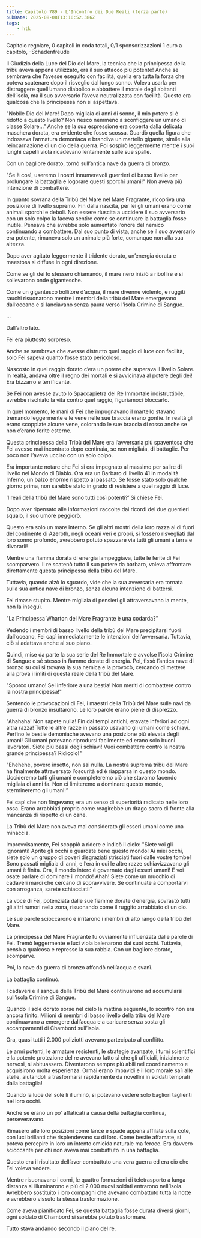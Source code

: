 ```yaml
---
title: Capitolo 789 - L’Incontro dei Due Reali (terza parte)
pubDate: 2025-08-08T13:10:52.386Z
tags:
    - htk
---
```



Capitolo regolare,
0 capitoli in coda totali,
0/1 sponsorizzazioni 1 euro a capitolo,
-Schadenfreude


Il Giudizio della Luce del Dio del Mare, la tecnica che la principessa della tribù aveva appena utilizzato, era il suo attacco più potente! Anche se sembrava che l’avesse eseguito con facilità, quella era tutta la forza che poteva scatenare dopo il risveglio dal lungo sonno. Voleva usarla per distruggere quell’umano diabolico e abbattere il morale degli abitanti dell’isola, ma il suo avversario l’aveva neutralizzata con facilità. Questo era qualcosa che la principessa non si aspettava.


"Nobile Dio del Mare! Dopo migliaia di anni di sonno, il mio potere si è ridotto a questo livello? Non riesco nemmeno a sconfiggere un umano di classe Solare..."
Anche se la sua espressione era coperta dalla delicata maschera dorata, era evidente che fosse scossa. Guardò quella figura che indossava l’armatura demoniaca e brandiva un martello gigante, simile alla reincarnazione di un dio della guerra. Poi sospirò leggermente mentre i suoi lunghi capelli viola ricadevano lentamente sulle sue spalle.


Con un bagliore dorato, tornò sull’antica nave da guerra di bronzo.


"Se è così, useremo i nostri innumerevoli guerrieri di basso livello per prolungare la battaglia e logorare questi sporchi umani!" Non aveva più intenzione di combattere.


In quanto sovrana della Tribù del Mare nel Mare Fragrante, ricopriva una posizione di livello supremo. Fin dalla nascita, per lei gli umani erano come animali sporchi e deboli. Non essere riuscita a uccidere il suo avversario con un solo colpo la faceva sentire come se continuare la battaglia fosse inutile.
Pensava che avrebbe solo aumentato l’onore del nemico continuando a combattere. Dal suo punto di vista, anche se il suo avversario era potente, rimaneva solo un animale più forte, comunque non alla sua altezza.


Dopo aver agitato leggermente il tridente dorato, un’energia dorata e maestosa si diffuse in ogni direzione.


Come se gli dei lo stessero chiamando, il mare nero iniziò a ribollire e si sollevarono onde gigantesche.


Come un gigantesco bollitore d’acqua, il mare divenne violento, e ruggiti rauchi risuonarono mentre i membri della tribù del Mare emergevano dall’oceano e si lanciavano senza paura verso l’isola Crimine di Sangue.


…


Dall’altro lato.


Fei era piuttosto sorpreso.


Anche se sembrava che avesse distrutto quel raggio di luce con facilità, solo Fei sapeva quanto fosse stato pericoloso.


Nascosto in quel raggio dorato c’era un potere che superava il livello Solare. In realtà, andava oltre il regno dei mortali e si avvicinava al potere degli dei! Era bizzarro e terrificante.


Se Fei non avesse avuto lo Spaccapietra del Re Immortale indistruttibile, avrebbe rischiato la vita contro quel raggio, figuriamoci bloccarlo.


In quel momento, le mani di Fei che impugnavano il martello stavano tremando leggermente e le vene nelle sue braccia erano gonfie. In realtà gli erano scoppiate alcune vene, colorando le sue braccia di rosso anche se non c’erano ferite esterne.


Questa principessa della Tribù del Mare era l’avversaria più spaventosa che Fei avesse mai incontrato dopo centinaia, se non migliaia, di battaglie. Per poco non l’aveva ucciso con un solo colpo.


Era importante notare che Fei si era impegnato al massimo per salire di livello nel Mondo di Diablo. Ora era un Barbaro di livello 41 in modalità Inferno, un balzo enorme rispetto al passato. Se fosse stato solo qualche giorno prima, non sarebbe stato in grado di resistere a quel raggio di luce.


‘I reali della tribù del Mare sono tutti così potenti?’ Si chiese Fei.


Dopo aver ripensato alle informazioni raccolte dai ricordi dei due guerrieri squalo, il suo umore peggiorò.


Questo era solo un mare interno. Se gli altri mostri della loro razza al di fuori del continente di Azeroth, negli oceani veri e propri, si fossero risvegliati dal loro sonno profondo, avrebbero potuto spazzare via tutti gli umani a terra e divorarli!


Mentre una fiamma dorata di energia lampeggiava, tutte le ferite di Fei scomparvero. Il re scatenò tutto il suo potere da barbaro, voleva affrontare direttamente questa principessa della tribù del Mare.


Tuttavia, quando alzò lo sguardo, vide che la sua avversaria era tornata sulla sua antica nave di bronzo, senza alcuna intenzione di battersi.


Fei rimase stupito. Mentre migliaia di pensieri gli attraversavano la mente, non la inseguì.


"La Principessa Wharton del Mare Fragrante è una codarda?"


Vedendo i membri di basso livello della tribù del Mare precipitarsi fuori dall’oceano, Fei capì immediatamente le intenzioni dell’avversaria. Tuttavia, ciò si adattava anche al suo piano.


Quindi, mise da parte la sua serie del Re Immortale e avvolse l’isola Crimine di Sangue e sé stesso in fiamme dorate di energia. Poi, fissò l’antica nave di bronzo su cui si trovava la sua nemica e la provocò, cercando di mettere alla prova i limiti di questa reale della tribù del Mare.


"Sporco umano! Sei inferiore a una bestia! Non meriti di combattere contro la nostra principessa!"


Sentendo le provocazioni di Fei, i maestri della Tribù del Mare sulle navi da guerra di bronzo insultarono. Le loro parole erano piene di disprezzo.


"Ahahaha! Non sapete nulla! Fin dai tempi antichi, eravate inferiori ad ogni altra razza! Tutte le altre razze in passato usavano gli umani come schiavi.
Perfino le bestie demoniache avevano una posizione più elevata degli umani! Gli umani potevano riprodursi facilmente ed erano solo buoni lavoratori. Siete più bassi degli schiavi! Vuoi combattere contro la nostra grande principessa? Ridicolo!"


"Ehehehe, povero insetto, non sai nulla. La nostra suprema tribù del Mare ha finalmente attraversato l’oscurità ed è riapparsa in questo mondo. Uccideremo tutti gli umani e completeremo ciò che stavamo facendo migliaia di anni fa. Non ci limiteremo a dominare questo mondo, stermineremo gli umani!”


Fei capì che non fingevano; era un senso di superiorità radicato nelle loro ossa. Erano arrabbiati proprio come reagirebbe un drago sacro di fronte alla mancanza di rispetto di un cane.


La Tribù del Mare non aveva mai considerato gli esseri umani come una minaccia.


Improvvisamente, Fei scoppiò a ridere e indicò il cielo: "Siete voi gli ignoranti! Aprite gli occhi e guardate bene questo mondo! Ai miei occhi, siete solo un gruppo di poveri disgraziati strisciati fuori dalle vostre tombe!
Sono passati migliaia di anni, e l’era in cui le altre razze schiavizzavano gli umani è finita. Ora, il mondo intero è governato dagli esseri umani! E voi osate parlare di dominare il mondo! Ahah! Siete come un mucchio di cadaveri marci che cercano di sopravvivere. Se continuate a comportarvi con arroganza, sarete schiacciati!"


La voce di Fei, potenziata dalle sue fiamme dorate d’energia, sovrastò tutti gli altri rumori nella zona, risuonando come il ruggito arrabbiato di un dio.


Le sue parole scioccarono e irritarono i membri di alto rango della tribù del Mare.


La principessa del Mare Fragrante fu ovviamente influenzata dalle parole di Fei. Tremò leggermente e luci viola balenarono dai suoi occhi. Tuttavia, pensò a qualcosa e represse la sua rabbia. Con un bagliore dorato, scomparve.


Poi, la nave da guerra di bronzo affondò nell’acqua e svanì.


La battaglia continuò.


I cadaveri e il sangue della Tribù del Mare continuarono ad accumularsi sull’isola Crimine di Sangue.


Quando il sole dorato sorse nel cielo la mattina seguente, lo scontro non era ancora finito. Milioni di membri di basso livello della tribù del Mare continuavano a emergere dall’acqua e a caricare senza sosta gli accampamenti di Chambord sull’isola.


Ora, quasi tutti i 2.000 poliziotti avevano partecipato al conflitto.


Le armi potenti, le armature resistenti, le strategie avanzate, i turni scientifici e la potente protezione del re avevano fatto sì che gli ufficiali, inizialmente nervosi, si abituassero. Diventarono sempre più abili nel coordinamento e acquisirono molta esperienza. Ormai erano impavidi e il loro morale salì alle stelle, aiutandoli a trasformarsi rapidamente da novellini in soldati temprati dalla battaglia!


Quando la luce del sole li illuminò, si potevano vedere solo bagliori taglienti nei loro occhi.


Anche se erano un po’ affaticati a causa della battaglia continua, perseveravano.


Rimasero alle loro posizioni come lance e spade appena affilate sulla cote, con luci brillanti che risplendevano su di loro. Come bestie affamate, si poteva percepire in loro un intento omicida naturale ma feroce. Era davvero scioccante per chi non aveva mai combattuto in una battaglia.


Questo era il risultato dell’aver combattuto una vera guerra ed era ciò che Fei voleva vedere.


Mentre risuonavano i corni, le quattro formazioni di teletrasporto a lunga distanza si illuminarono e più di 2.000 nuovi soldati entrarono nell’isola. Avrebbero sostituito i loro compagni che avevano combattuto tutta la notte e avrebbero vissuto la stessa trasformazione.


Come aveva pianificato Fei, se questa battaglia fosse durata diversi giorni, ogni soldato di Chambord si sarebbe potuto trasformare.


Tutto stava andando secondo il piano del re.

